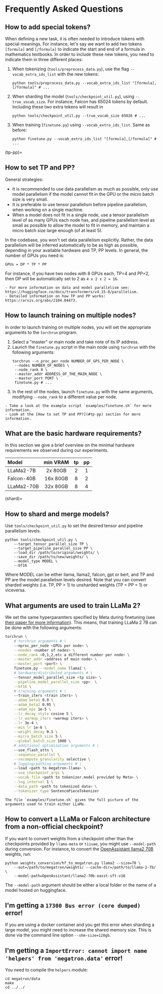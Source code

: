 # Frequently Asked Questions

## How to add special tokens?

When defining a new task, it is often needed to introduce tokens with special meanings.
For instance, let's say we want to add two tokens `[formula]` and `[/formula]` to indicate the start and end of a formula in mathematics textbooks.
In order to include these new tokens, you need to indicate them in three different places:

1. When tokenizing (`tools/preprocess_data.py`), use the flag `--vocab_extra_ids_list` with the new tokens:
    ```
    python tools/preprocess_data.py --vocab_extra_ids_list "[formula],[/formula]" # ...
    ```

1. When sharding the model (`tools/checkpoint_util.py`), using `--true_vocab_size`.
   For instance, Falcon has 65024 tokens by default.
   Including these two extra tokens will result in
   ```
   python tools/checkpoint_util.py --true_vocab_size 65026 # ...
   ```

1. When training (`finetune.py`) using `--vocab_extra_ids_list`.
   Same as before:
    ```
    python finetune.py --vocab_extra_ids_list "[formula],[/formula]" # ...
    ```

(tp-pp)=
## How to set TP and PP?

General strategies:
- It is recommended to use data parallelism as much as possible, only use model parallelism if the model cannot fit in the GPU or the micro batch size is very small.
- It is preferable to use tensor parallelism before pipeline parallelism, when working on a single machine.
- When a model does not fit in a single node, use a tensor parallelism level of as many GPUs each node has, and pipeline parallelism level as small as possible to allow the model to fit in memory, and maintain a micro batch size large enough (of at least 5).

In the codebase, you won't set data parallelism explicitly.
Rather, the data parallelism will be inferred automatically to be as high as possible, depending in your available hardware and TP, PP levels.
In general, the number of GPUs you need is:
```
GPUs = DP * TP * PP
```
For instance, if you have two nodes with 8 GPUs each, TP=4 and PP=2, then DP will be automatically set to 2 as `4 x 2 x 2 = 16`.

```{seealso}
- For more information on data and model parallelism see: https://huggingface.co/docs/transformers/v4.15.0/parallelism.
- Detailed information on how TP and PP works: https://arxiv.org/abs/2104.04473.
```

## How to launch training on multiple nodes?

In order to launch training on multiple nodes, you will set the appropriate arguments to the `torchrun` program.

1. Select a "master" or main node and take note of its IP address.
1. Launch the `finetune.py` script in the main node using `torchrun` with the following arguments:
   ```
   torchrun --n_proc_per_node NUMBER_OF_GPS_PER_NODE \
   	--nodes NUMBER_OF_NODES \
   	--node_rank 0 \
   	--master_addr ADDRESS_OF_THE_MAIN_NODE \
   	--master_port PORT \
   	finetune.py # ...
   ```
1. In the rest of the nodes, launch `finetune.py` with the same arguments, modifying `--node_rank` to a different value per node.

```{seealso}
- Take a look at the example script `examples/finetune.sh` for more information.
- Look at the [How to set TP and PP?](#tp-pp) section for more information.
```

## What are the basic hardware requirements?

In this section we give a brief overview on the minimal hardware requirements we observed during our experiments.

| Model      | min VRAM | tp  | pp  |
| :--------- | :------: | :-: | :-: |
| LLaMa2-7B  | 2x 80GB  | 2   | 1   |
| Falcon-40B | 16x 80GB | 8   | 2   |
| LLaMa2-70B | 32x 80GB | 8   | 4   |


(shard)=
## How to shard and merge models?

Use `tools/checkpoint_util.py` to set the desired tensor and pipeline parallelism levels.

```
python tools/checkpoint_util.py \
	--target_tensor_parallel_size TP \
	--target_pipeline_parallel_size PP \
	--load_dir /path/to/original/weights/ \
	--save_dir /path/to/new/weights/ \
	--model_type MODEL \
	--bf16
```
Where MODEL can be either llama, llama2, falcon, gpt or bert, and TP and PP are the model parallelism levels desired.
Note that you can convert sharded weights (i.e. TP, PP > 1) to unsharded weights (TP = PP = 1) or viceversa.

## What arguments are used to train LLaMa 2?

We set the same hyperparamters specified by Meta during finetuning (see [their paper for more information](https://ai.meta.com/research/publications/llama-2-open-foundation-and-fine-tuned-chat-models/)).
This means, that training LLaMa 2 7B can be done with the following arguments:

```bash
torchrun \
	# torchrun arguments # \
	--nproc_per_node <GPUs per node> \
	--nnodes <number of nodes> \
	--node_rank <0,1,2,etc a different number per node> \
	--master_addr <address of main node> \
	--master_port <port> \
	finetune.py --model_name llama2 \
	# hardware/distributed arguments # \
	--tensor_model_parallel_size <tp size> \
	--pipeline_model_parallel_size <pp>  \
	--bf16 \
	# training arguments # \
	--train_iters <train iters> \
	--adam_beta1 0.9 \
	--adam_beta2 0.95 \
	--adam_eps 1e-5 \
	--lr_decay_style cosine 5 \
	--lr_warmup_iters <warmup iters> \
	--lr 3e-4 \
	--min_lr 1e-6 \
	--weight_decay 0.1 \
	--micro_batch_size 5 \
	--global_batch_size 1000 \
	# additional optimization arguments # \
	--use_flash_attn \
	--sequence_parallel \
	--recompute_granularity selective \
	# logging/pathing arguments # \
	--load <path to megatron-llama> \
	--use_checkpoint_args \
	--vocab_file <path to tokenizer.model provided by Meta> \
	--log_interval 1 \
	--data_path <path to tokenized data> \
	--tokenizer_type SentencePieceTokenizer
```

```{seealso}
The file `examples/finetune.sh` gives the full picture of the arguments used to train either LLaMa.
```

## How to convert a LLaMa or Falcon architecture from a non-official checkpoint?

If you want to convert weights from a checkpoint other than the checkpoints provided by `llama-meta` or `tiiuae`, you might use `--model-path` during conversion.
For instance, to convert the [OpenAssistant llama2 70B](https://huggingface.co/OpenAssistant/llama2-70b-oasst-sft-v10) weights, run:

```
python weights_conversion/hf_to_megatron.py llama2 --size=70 \
	--out=/path/to/megatron/weights/ --cache-dir=/path/to/llama-2-7b/ \
	--model-path=OpenAssistant/llama2-70b-oasst-sft-v10
```

The `--model-path` argument should be either a local folder or the name of a model hosted on huggingface.

## I'm getting a `17300 Bus error (core dumped)` error!

If you are using a docker container and you get this error when sharding a large model, you might need to increase the shared memory size.
This is done via the command line option `--shm-size=128gb`.

## I'm getting a `ImportError: cannot import name 'helpers' from 'megatron.data'` error!

You need to compile the `helpers` module:

```
cd megatron/data
make
cd ../../
```
